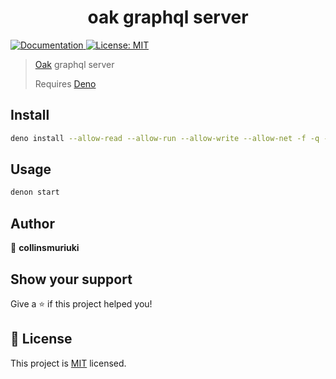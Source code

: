 <h1 align="center">oak graphql server</h1>
<p>
  <a href="README.md" target="_blank">
    <img alt="Documentation" src="https://img.shields.io/badge/documentation-yes-brightgreen.svg" />
  </a>
  <a href="LICENSE" target="_blank">
    <img alt="License: MIT" src="https://img.shields.io/badge/License-MIT-yellow.svg" />
  </a>
</p>

> [Oak](https://deno.land/x/oak@v6.0.2) graphql server
>
> Requires [Deno](https://deno.land/)

## Install

```sh
deno install --allow-read --allow-run --allow-write --allow-net -f -q --unstable https://deno.land/x/denon@2.3.2/denon.ts
```

## Usage

```sh
denon start
```

## Author

👤 **collinsmuriuki**


## Show your support

Give a ⭐️ if this project helped you!

## 📝 License

This project is [MIT](LICENSE) licensed.